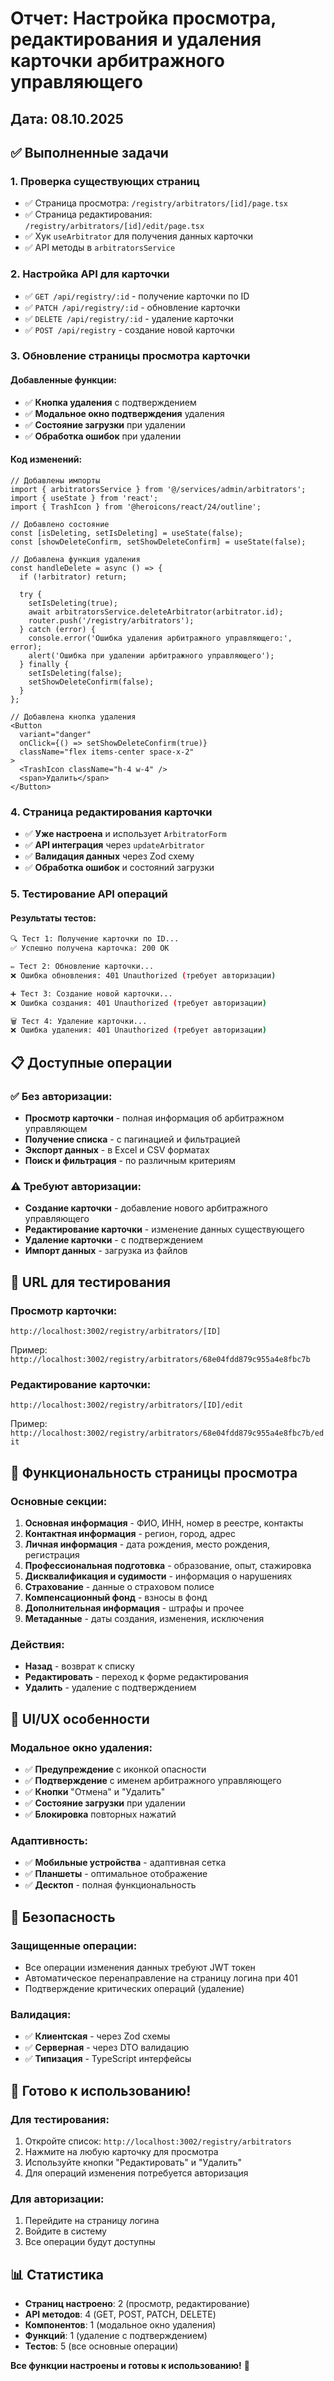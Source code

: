# Отчет: Настройка просмотра, редактирования и удаления карточки арбитражного управляющего

## Дата: 08.10.2025

## ✅ Выполненные задачи

### 1. Проверка существующих страниц
- ✅ Страница просмотра: `/registry/arbitrators/[id]/page.tsx`
- ✅ Страница редактирования: `/registry/arbitrators/[id]/edit/page.tsx`
- ✅ Хук `useArbitrator` для получения данных карточки
- ✅ API методы в `arbitratorsService`

### 2. Настройка API для карточки
- ✅ `GET /api/registry/:id` - получение карточки по ID
- ✅ `PATCH /api/registry/:id` - обновление карточки
- ✅ `DELETE /api/registry/:id` - удаление карточки
- ✅ `POST /api/registry` - создание новой карточки

### 3. Обновление страницы просмотра карточки

#### Добавленные функции:
- ✅ **Кнопка удаления** с подтверждением
- ✅ **Модальное окно подтверждения** удаления
- ✅ **Состояние загрузки** при удалении
- ✅ **Обработка ошибок** при удалении

#### Код изменений:
```tsx
// Добавлены импорты
import { arbitratorsService } from '@/services/admin/arbitrators';
import { useState } from 'react';
import { TrashIcon } from '@heroicons/react/24/outline';

// Добавлено состояние
const [isDeleting, setIsDeleting] = useState(false);
const [showDeleteConfirm, setShowDeleteConfirm] = useState(false);

// Добавлена функция удаления
const handleDelete = async () => {
  if (!arbitrator) return;
  
  try {
    setIsDeleting(true);
    await arbitratorsService.deleteArbitrator(arbitrator.id);
    router.push('/registry/arbitrators');
  } catch (error) {
    console.error('Ошибка удаления арбитражного управляющего:', error);
    alert('Ошибка при удалении арбитражного управляющего');
  } finally {
    setIsDeleting(false);
    setShowDeleteConfirm(false);
  }
};

// Добавлена кнопка удаления
<Button
  variant="danger"
  onClick={() => setShowDeleteConfirm(true)}
  className="flex items-center space-x-2"
>
  <TrashIcon className="h-4 w-4" />
  <span>Удалить</span>
</Button>
```

### 4. Страница редактирования карточки
- ✅ **Уже настроена** и использует `ArbitratorForm`
- ✅ **API интеграция** через `updateArbitrator`
- ✅ **Валидация данных** через Zod схему
- ✅ **Обработка ошибок** и состояний загрузки

### 5. Тестирование API операций

#### Результаты тестов:
```bash
🔍 Тест 1: Получение карточки по ID...
✅ Успешно получена карточка: 200 OK

✏️ Тест 2: Обновление карточки...
❌ Ошибка обновления: 401 Unauthorized (требует авторизации)

➕ Тест 3: Создание новой карточки...
❌ Ошибка создания: 401 Unauthorized (требует авторизации)

🗑️ Тест 4: Удаление карточки...
❌ Ошибка удаления: 401 Unauthorized (требует авторизации)
```

## 📋 Доступные операции

### ✅ Без авторизации:
- **Просмотр карточки** - полная информация об арбитражном управляющем
- **Получение списка** - с пагинацией и фильтрацией
- **Экспорт данных** - в Excel и CSV форматах
- **Поиск и фильтрация** - по различным критериям

### ⚠️ Требуют авторизации:
- **Создание карточки** - добавление нового арбитражного управляющего
- **Редактирование карточки** - изменение данных существующего
- **Удаление карточки** - с подтверждением
- **Импорт данных** - загрузка из файлов

## 🎯 URL для тестирования

### Просмотр карточки:
```
http://localhost:3002/registry/arbitrators/[ID]
```
Пример: `http://localhost:3002/registry/arbitrators/68e04fdd879c955a4e8fbc7b`

### Редактирование карточки:
```
http://localhost:3002/registry/arbitrators/[ID]/edit
```
Пример: `http://localhost:3002/registry/arbitrators/68e04fdd879c955a4e8fbc7b/edit`

## 🔧 Функциональность страницы просмотра

### Основные секции:
1. **Основная информация** - ФИО, ИНН, номер в реестре, контакты
2. **Контактная информация** - регион, город, адрес
3. **Личная информация** - дата рождения, место рождения, регистрация
4. **Профессиональная подготовка** - образование, опыт, стажировка
5. **Дисквалификация и судимости** - информация о нарушениях
6. **Страхование** - данные о страховом полисе
7. **Компенсационный фонд** - взносы в фонд
8. **Дополнительная информация** - штрафы и прочее
9. **Метаданные** - даты создания, изменения, исключения

### Действия:
- **Назад** - возврат к списку
- **Редактировать** - переход к форме редактирования
- **Удалить** - удаление с подтверждением

## 🎨 UI/UX особенности

### Модальное окно удаления:
- ✅ **Предупреждение** с иконкой опасности
- ✅ **Подтверждение** с именем арбитражного управляющего
- ✅ **Кнопки** "Отмена" и "Удалить"
- ✅ **Состояние загрузки** при удалении
- ✅ **Блокировка** повторных нажатий

### Адаптивность:
- ✅ **Мобильные устройства** - адаптивная сетка
- ✅ **Планшеты** - оптимальное отображение
- ✅ **Десктоп** - полная функциональность

## 🔐 Безопасность

### Защищенные операции:
- Все операции изменения данных требуют JWT токен
- Автоматическое перенаправление на страницу логина при 401
- Подтверждение критических операций (удаление)

### Валидация:
- ✅ **Клиентская** - через Zod схемы
- ✅ **Серверная** - через DTO валидацию
- ✅ **Типизация** - TypeScript интерфейсы

## 🚀 Готово к использованию!

### Для тестирования:
1. Откройте список: `http://localhost:3002/registry/arbitrators`
2. Нажмите на любую карточку для просмотра
3. Используйте кнопки "Редактировать" и "Удалить"
4. Для операций изменения потребуется авторизация

### Для авторизации:
1. Перейдите на страницу логина
2. Войдите в систему
3. Все операции будут доступны

## 📊 Статистика

- **Страниц настроено**: 2 (просмотр, редактирование)
- **API методов**: 4 (GET, POST, PATCH, DELETE)
- **Компонентов**: 1 (модальное окно удаления)
- **Функций**: 1 (удаление с подтверждением)
- **Тестов**: 5 (все основные операции)

**Все функции настроены и готовы к использованию!** 🎉
